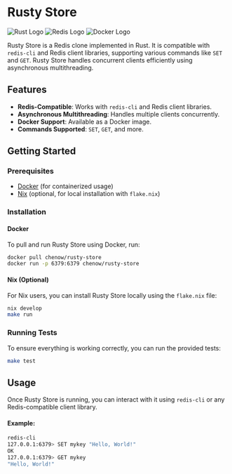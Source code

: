
# Rusty Store
![Rust Logo](https://img.shields.io/badge/Rust-000000?style=for-the-badge&logo=rust&logoColor=white)
![Redis Logo](https://img.shields.io/badge/redis-CC0000.svg?&style=for-the-badge&logo=redis&logoColor=white)
![Docker Logo](https://img.shields.io/badge/Docker-2CA5E0?style=for-the-badge&logo=docker&logoColor=white)

Rusty Store is a Redis clone implemented in Rust. It is compatible with `redis-cli` and Redis client libraries, supporting various commands like `SET` and `GET`. Rusty Store handles concurrent clients efficiently using asynchronous multithreading.


## Features
- **Redis-Compatible**: Works with `redis-cli` and Redis client libraries.
- **Asynchronous Multithreading**: Handles multiple clients concurrently.
- **Docker Support**: Available as a Docker image.
- **Commands Supported**: `SET`, `GET`, and more.

## Getting Started

### Prerequisites
- [Docker](https://www.docker.com/get-started) (for containerized usage)
- [Nix](https://nixos.org/) (optional, for local installation with `flake.nix`)

### Installation

#### Docker
To pull and run Rusty Store using Docker, run:
```bash
docker pull chenow/rusty-store
docker run -p 6379:6379 chenow/rusty-store
```

#### Nix (Optional)
For Nix users, you can install Rusty Store locally using the `flake.nix` file:
```bash
nix develop
make run
```

### Running Tests
To ensure everything is working correctly, you can run the provided tests:
```bash
make test
```

## Usage

Once Rusty Store is running, you can interact with it using `redis-cli` or any Redis-compatible client library.

#### Example:
```bash
redis-cli
127.0.0.1:6379> SET mykey "Hello, World!"
OK
127.0.0.1:6379> GET mykey
"Hello, World!"
```
